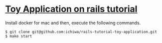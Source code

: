 # [Toy Application on rails tutorial](https://railstutorial.jp/chapters/toy_app?version=4.2#cha-a_toy_app)

Install docker for mac and then, execute the following commands.
```
$ git clone git@github.com:ichiwa/rails-tutorial-toy-application.git
$ make start
```
